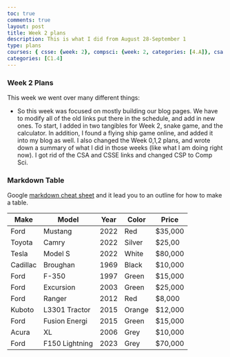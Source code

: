 ```yaml
---
toc: true
comments: true
layout: post
title: Week 2 plans
description: This is what I did from August 28-September 1
type: plans
courses: { csse: {week: 2}, compsci: {week: 2, categories: [4.A]}, csa: {week: 2} }
categories: [C1.4]
---
```


### Week 2 Plans
This week we went over many different things:
- So this week was focused on mostly building our blog pages. We have to modify all of the old links put there in the schedule, and add in new ones. To start, I added in two tangibles for Week 2, snake game, and the calculator. In addition, I found a flying ship game online, and added it into my blog as well. I also changed the Week 0,1,2 plans, and wrote down a summary of what I did in those weeks (like what I am doing right now). I got rid of the CSA and CSSE links and changed CSP to Comp Sci. 

### Markdown Table
Google [markdown cheat sheet](https://www.markdownguide.org/extended-syntax/#tables) and it lead you to an outline for how to make a table.

| Make | Model | Year | Color | Price |
|------|-------|------|-------|-------|
|Ford|Mustang|2022|Red|$35,000|
|Toyota|Camry|2022|Silver|$25,00|
|Tesla|Model S|2022|White|$80,000|
|Cadillac|Broughan|1969|Black|$10,000|
|Ford|F-350|1997|Green|$15,000|
|Ford|Excursion|2003|Green|$25,000|
|Ford|Ranger|2012|Red|$8,000|
|Kuboto|L3301 Tractor|2015|Orange|$12,000|
|Ford|Fusion Energi|2015|Green|$15,000|
|Acura|XL|2006|Grey|$10,000|
|Ford|F150 Lightning|2023|Grey|$70,000|